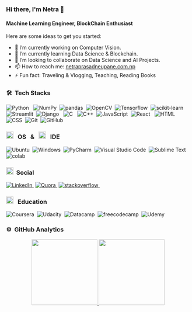 ### Hi there, I'm Netra 👋

#### Machine Learning Engineer, BlockChain Enthusiast

<!--
**np-n/np-n** is a ✨ _special_ ✨ repository because its `README.md` (this file) appears on your GitHub profile.

- 🤔 I’m looking for help with ..
- 💬 Ask me about ...
- 😄 Pronouns: ...
-->
Here are some ideas to get you started:

- 🔭 I’m currently working on Computer Vision.
- 🌱 I’m currently learning Data Science & Blockchain.
- 👯 I’m looking to collaborate on Data Science and AI Projects.
- 📫 How to reach me: <a href="https://www.netraprasadneupane.com.np/">netraprasadneupane.com.np</a>
- ⚡ Fun fact: Traveling & Vlogging, Teaching, Reading Books


### 🛠 &nbsp;Tech Stacks

![Python](https://img.shields.io/badge/-Python-05122A?style=flat&logo=Python&logoColor=FFA518)&nbsp;&nbsp;
![NumPy](https://img.shields.io/badge/Numpy-05122A?style=flat&logo=numpy&logoColor=white)&nbsp;
![pandas](https://img.shields.io/badge/Pandas-05122A?style=flat&logo=pandas&logoColor=white)&nbsp;
![OpenCV](https://img.shields.io/badge/OpenCV-05122A?style=flat&logo=OpenCV&logoColor=white)&nbsp;
![Tensorflow](https://img.shields.io/badge/TensorFlow-05122A?style=flat&logo=TensorFlow&logoColor=white)&nbsp;
![scikit-learn](https://img.shields.io/badge/scikit_learn-05122A?style=flat&logo=scikit-learn&logoColor=white)&nbsp;
![Streamlit](https://img.shields.io/badge/Streamlit-05122A?style=flat&logo=Streamlit&logoColor=white)&nbsp;
![Django](https://img.shields.io/badge/-Django-05122A?style=flat&logo=django&logoColor=006400)&nbsp;&nbsp;
![C](https://img.shields.io/badge/-C-05122A?style=flat&logo=C&logoColor=A8B9CC)&nbsp;&nbsp;
![C++](https://img.shields.io/badge/-C++-05122A?style=flat&logo=C%2B%2B&logoColor=00599C)&nbsp;
![JavaScript](https://img.shields.io/badge/-JavaScript-05122A?style=flat&logo=javascript)&nbsp;
![React](https://img.shields.io/badge/-React-05122A?style=flat&logo=react&logoColor=A8B9CC)&nbsp;&nbsp;
![HTML](https://img.shields.io/badge/-HTML-05122A?style=flat&logo=HTML5)&nbsp;
![CSS](https://img.shields.io/badge/-CSS-05122A?style=flat&logo=CSS3&logoColor=1572B6)&nbsp;
![Git](https://img.shields.io/badge/-Git-05122A?style=flat&logo=git)&nbsp;
![GitHub](https://img.shields.io/badge/-GitHub-05122A?style=flat&logo=github)&nbsp;


### <img src="https://github.githubassets.com/images/icons/emoji/unicode/1f4bb.png" width="20px" height="20px"> &nbsp; OS  &nbsp; & &nbsp;  <img src="https://github.githubassets.com/images/icons/emoji/unicode/1f469-1f4bb.png" width="20px" height="20px"> &nbsp;  IDE
![Ubuntu](https://img.shields.io/badge/Ubuntu-05122A?style=flat&logo=ubuntu&logoColor=white)&nbsp;
![Windows](https://img.shields.io/badge/Windows-05122A?style=flat&logo=windows&logoColor=white)&nbsp;
![PyCharm](https://img.shields.io/badge/PyCharm-05122A?&style=flat&logo=PyCharm&logoColor=white)&nbsp;
![Visual Studio Code](https://img.shields.io/badge/-Visual%20Studio%20Code-05122A?style=flat&logo=visual-studio-code&logoColor=007ACC)&nbsp;
![Sublime Text](https://img.shields.io/badge/sublime_text-05122A?&style=flat&logo=sublime-text&logoColor=important)&nbsp;
![colab](https://img.shields.io/badge/Colab-05122A?style=flat&logo=googlecolab&color=525252)&nbsp;


### <img src="https://github.githubassets.com/images/icons/emoji/unicode/1f468.png" width="20px" height="20px">&nbsp; Social
<a href="https://www.linkedin.com/in/np-n/">![LinkedIn](https://img.shields.io/badge/LinkedIn-05122A?style=flat&logo=linkedin&logoColor=white)&nbsp;</a>
<a href="https://www.quora.com/profile/Netra-Neupane-1">![Quora](https://img.shields.io/badge/Quora-05122A?&style=for-flat&logo=Quora&logoColor=white)&nbsp;</a>
<a href="https://stackoverflow.com/users/9895048/netra-pd-neupane">![stackoverflow](https://img.shields.io/badge/Stack_Overflow-05122A?style=flat&logo=stack-overflow&logoColor=white)&nbsp;</a>


###  <img src="https://github.githubassets.com/images/icons/emoji/unicode/1f4da.png" width="20px" height="20px"> &nbsp; Education
![Coursera](https://img.shields.io/badge/Coursera-05122A?style=flatgo=Coursera&logoColor=white)&nbsp;
![Udacity](https://img.shields.io/badge/Udacity-05122A?style=flat&logo=udacity&logoColor=#5FCFEE)&nbsp;
![Datacamp](https://img.shields.io/badge/Datacamp-05122A?style=flat&logo=datacamp&logoColor=65FF8F)&nbsp;
![freecodecamp](https://img.shields.io/badge/freecodecamp-05122A?style=flat&logo=freecodecamp&logoColor=white)&nbsp;
![Udemy](https://img.shields.io/badge/Udemy-05122A?style=flat&logo=Udemy&logoColor=white)&nbsp;

### ⚙️ &nbsp;GitHub Analytics
<p align="center">
<a href="https://github.com/np-n">
  <img height="180em" src="https://github-readme-stats-eight-theta.vercel.app/api?username=np-n&show_icons=true&theme=algolia&include_all_commits=true&count_private=true"/>
  <img height="180em" src="https://github-readme-stats-eight-theta.vercel.app/api/top-langs/?username=np-n&layout=compact&langs_count=8&theme=highcontrast"/>
</a>
</p>

</div>
